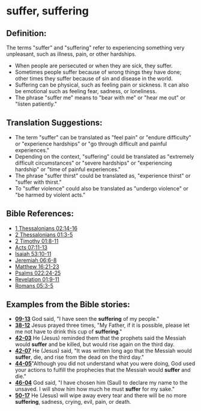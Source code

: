 # suffer, suffering #

## Definition: ##

The terms "suffer" and "suffering" refer to experiencing something very unpleasant, such as illness, pain, or other hardships.

* When people are persecuted or when they are sick, they suffer.
* Sometimes people suffer because of wrong things they have done; other times they suffer because of sin and disease in the world.
* Suffering can be physical, such as feeling pain or sickness. It can also be emotional such as feeling fear, sadness, or loneliness.
* The phrase "suffer me" means to "bear with me" or "hear me out" or "listen patiently."

## Translation Suggestions: ##

* The term "suffer" can be translated as "feel pain" or "endure difficulty" or "experience hardships" or "go through difficult and painful experiences."
* Depending on the context, "suffering" could be translated as "extremely difficult circumstances" or "severe hardships" or "experiencing hardship" or "time of painful experiences."
* The phrase "suffer thirst" could be translated as, "experience thirst" or "suffer with thirst."
* To "suffer violence" could also be translated as "undergo violence" or "be harmed by violent acts."

## Bible References: ##

* [1 Thessalonians 02:14-16](https://door43.org/en/bible/notes/1th/02/14)
* [2 Thessalonians 01:3-5](https://door43.org/en/bible/notes/2th/01/03)
* [2 Timothy 01:8-11](https://door43.org/en/bible/notes/2ti/01/08)
* [Acts 07:11-13](https://door43.org/en/bible/notes/act/07/11)
* [Isaiah 53:10-11](https://door43.org/en/bible/notes/isa/53/10)
* [Jeremiah 06:6-8](https://door43.org/en/bible/notes/jer/06/06)
* [Matthew 16:21-23](https://door43.org/en/bible/notes/mat/16/21)
* [Psalms 022:24-25](https://door43.org/en/bible/notes/psa/022/024)
* [Revelation 01:9-11](https://door43.org/en/bible/notes/rev/01/09)
* [Romans 05:3-5](https://door43.org/en/bible/notes/rom/05/03)

## Examples from the Bible stories: ##

* __[09-13](https://door43.org/en/obs/notes/frames/09-13)__ God said, "I have seen the __suffering__  of my people."
* __[38-12](https://door43.org/en/obs/notes/frames/38-12)__ Jesus prayed three times, "My Father, if it is possible, please let me not have to drink this cup of __suffering__."
* __[42-03](https://door43.org/en/obs/notes/frames/42-03)__ He (Jesus) reminded them that the prophets said the Messiah would __suffer__  and be killed, but would rise again on the third day.
* __[42-07](https://door43.org/en/obs/notes/frames/42-07)__ He (Jesus) said, "It was written long ago that the Messiah would __suffer__, die, and rise from the dead on the third day."
* __[44-05](https://door43.org/en/obs/notes/frames/44-05)__"Although you did not understand what you were doing, God used your actions to fulfill the prophecies that the Messiah would __suffer__  and die."
* __[46-04](https://door43.org/en/obs/notes/frames/46-04)__ God said, "I have chosen him (Saul) to declare my name to the unsaved. I will show him how much he must __suffer__  for my sake."
* __[50-17](https://door43.org/en/obs/notes/frames/50-17)__ He (Jesus) will wipe away every tear and there will be no more __suffering__, sadness, crying, evil, pain, or death.


